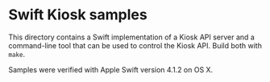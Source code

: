 # Swift Kiosk samples

This directory contains a Swift implementation of a Kiosk API server
and a command-line tool that can be used to control the Kiosk API.
Build both with `make`.

Samples were verified with Apple Swift version 4.1.2 on OS X.